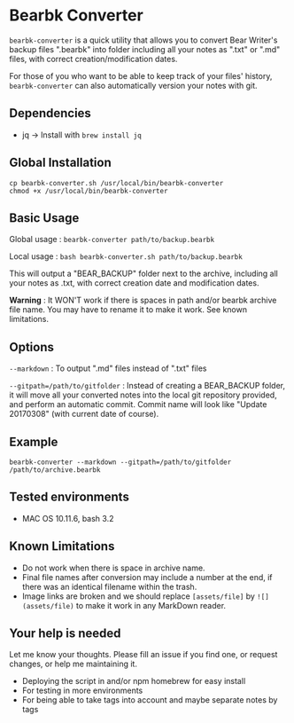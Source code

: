 # Bearbk Converter

`bearbk-converter` is a quick utility that allows you to convert Bear Writer's backup files ".bearbk" into folder including all your notes as ".txt" or ".md" files, with correct creation/modification dates.

For those of you who want to be able to keep track of your files' history, `bearbk-converter` can also automatically version your notes with git.

## Dependencies

- jq -> Install with `brew install jq`

## Global Installation

```
cp bearbk-converter.sh /usr/local/bin/bearbk-converter
chmod +x /usr/local/bin/bearbk-converter
```

## Basic Usage

Global usage : `bearbk-converter path/to/backup.bearbk`

Local usage :  `bash bearbk-converter.sh path/to/backup.bearbk`

This will output a "BEAR_BACKUP" folder next to the archive, including all your notes as .txt, with correct creation date and modification dates.

**Warning** : It WON'T work if there is spaces in path and/or bearbk archive file name. You may have to rename it to make it work. See known limitations.

## Options

`--markdown` : To output ".md" files instead of ".txt" files

`--gitpath=/path/to/gitfolder` : Instead of creating a BEAR_BACKUP folder, it will move all your converted notes into the local git repository provided, and perform an automatic commit. Commit name will look like "Update 20170308" (with current date of course).

## Example

`bearbk-converter --markdown --gitpath=/path/to/gitfolder /path/to/archive.bearbk`

## Tested environments

- MAC OS 10.11.6, bash 3.2

## Known Limitations

- Do not work when there is space in archive name.
- Final file names after conversion may include a number at the end, if there was an identical filename within the trash.
- Image links are broken and we should replace `[assets/file]` by `![](assets/file)` to make it work in any MarkDown reader.

## Your help is needed

Let me know your thoughts. Please fill an issue if you find one, or request changes, or help me maintaining it.

- Deploying the script in and/or npm homebrew for easy install
- For testing in more environments
- For being able to take tags into account and maybe separate notes by tags
